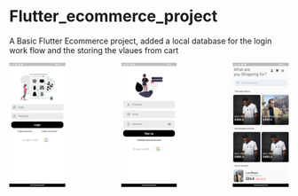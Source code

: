 # Flutter_ecommerce_project

A Basic Flutter Ecommerce project, added a local database for the login work flow and the storing the vlaues from cart

<div style="display: flex; justify-content: space-between;">
  <img src="/App%20Images/Login.png" alt="Login" title="Login" style="width: 20%;" />
  <img src="/App%20Images/Signup.png" alt="Signup" title="Signup" style="width: 20%;" />
  <img src="/App%20Images/Home.png" alt="Home" title="Home" style="width: 20%;" />
</div>
